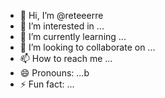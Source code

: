 - 👋 Hi, I’m @reteeerre
- 👀 I’m interested in ...
- 🌱 I’m currently learning ...
- 💞️ I’m looking to collaborate on ...
- 📫 How to reach me ...
- 😄 Pronouns: ...b
- ⚡ Fun fact: ...

<!---
reteeerre/reteeerre is a ✨ special ✨ repository because its `README.md` (this file) appears on your GitHub profile8876.
You can click the Preview link to take a look at your changes.
--->
